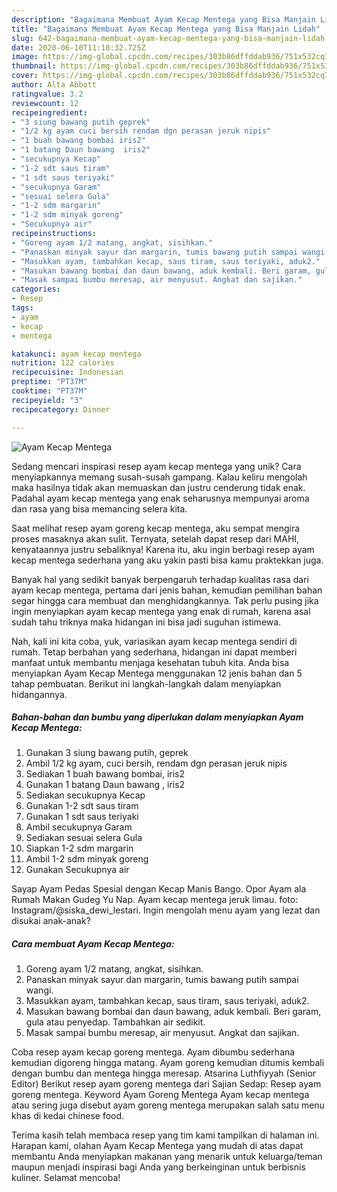 ```yaml
---
description: "Bagaimana Membuat Ayam Kecap Mentega yang Bisa Manjain Lidah"
title: "Bagaimana Membuat Ayam Kecap Mentega yang Bisa Manjain Lidah"
slug: 642-bagaimana-membuat-ayam-kecap-mentega-yang-bisa-manjain-lidah
date: 2020-06-10T11:10:32.725Z
image: https://img-global.cpcdn.com/recipes/303b86dffddab936/751x532cq70/ayam-kecap-mentega-foto-resep-utama.jpg
thumbnail: https://img-global.cpcdn.com/recipes/303b86dffddab936/751x532cq70/ayam-kecap-mentega-foto-resep-utama.jpg
cover: https://img-global.cpcdn.com/recipes/303b86dffddab936/751x532cq70/ayam-kecap-mentega-foto-resep-utama.jpg
author: Alta Abbott
ratingvalue: 3.2
reviewcount: 12
recipeingredient:
- "3 siung bawang putih geprek"
- "1/2 kg ayam cuci bersih rendam dgn perasan jeruk nipis"
- "1 buah bawang bombai iris2"
- "1 batang Daun bawang  iris2"
- "secukupnya Kecap"
- "1-2 sdt saus tiram"
- "1 sdt saus teriyaki"
- "secukupnya Garam"
- "sesuai selera Gula"
- "1-2 sdm margarin"
- "1-2 sdm minyak goreng"
- "Secukupnya air"
recipeinstructions:
- "Goreng ayam 1/2 matang, angkat, sisihkan."
- "Panaskan minyak sayur dan margarin, tumis bawang putih sampai wangi."
- "Masukkan ayam, tambahkan kecap, saus tiram, saus teriyaki, aduk2."
- "Masukan bawang bombai dan daun bawang, aduk kembali. Beri garam, gula atau penyedap. Tambahkan air sedikit."
- "Masak sampai bumbu meresap, air menyusut. Angkat dan sajikan."
categories:
- Resep
tags:
- ayam
- kecap
- mentega

katakunci: ayam kecap mentega 
nutrition: 122 calories
recipecuisine: Indonesian
preptime: "PT37M"
cooktime: "PT37M"
recipeyield: "3"
recipecategory: Dinner

---
```



![Ayam Kecap Mentega](https://img-global.cpcdn.com/recipes/303b86dffddab936/751x532cq70/ayam-kecap-mentega-foto-resep-utama.jpg)

Sedang mencari inspirasi resep ayam kecap mentega yang unik? Cara menyiapkannya memang susah-susah gampang. Kalau keliru mengolah maka hasilnya tidak akan memuaskan dan justru cenderung tidak enak. Padahal ayam kecap mentega yang enak seharusnya mempunyai aroma dan rasa yang bisa memancing selera kita.

Saat melihat resep ayam goreng kecap mentega, aku sempat mengira proses masaknya akan sulit. Ternyata, setelah dapat resep dari MAHI, kenyataannya justru sebaliknya! Karena itu, aku ingin berbagi resep ayam kecap mentega sederhana yang aku yakin pasti bisa kamu praktekkan juga.

Banyak hal yang sedikit banyak berpengaruh terhadap kualitas rasa dari ayam kecap mentega, pertama dari jenis bahan, kemudian pemilihan bahan segar hingga cara membuat dan menghidangkannya. Tak perlu pusing jika ingin menyiapkan ayam kecap mentega yang enak di rumah, karena asal sudah tahu triknya maka hidangan ini bisa jadi suguhan istimewa.


Nah, kali ini kita coba, yuk, variasikan ayam kecap mentega sendiri di rumah. Tetap berbahan yang sederhana, hidangan ini dapat memberi manfaat untuk membantu menjaga kesehatan tubuh kita. Anda bisa menyiapkan Ayam Kecap Mentega menggunakan 12 jenis bahan dan 5 tahap pembuatan. Berikut ini langkah-langkah dalam menyiapkan hidangannya.

<!--inarticleads1-->

##### Bahan-bahan dan bumbu yang diperlukan dalam menyiapkan Ayam Kecap Mentega:

1. Gunakan 3 siung bawang putih, geprek
1. Ambil 1/2 kg ayam, cuci bersih, rendam dgn perasan jeruk nipis
1. Sediakan 1 buah bawang bombai, iris2
1. Gunakan 1 batang Daun bawang , iris2
1. Sediakan secukupnya Kecap
1. Gunakan 1-2 sdt saus tiram
1. Gunakan 1 sdt saus teriyaki
1. Ambil secukupnya Garam
1. Sediakan sesuai selera Gula
1. Siapkan 1-2 sdm margarin
1. Ambil 1-2 sdm minyak goreng
1. Gunakan Secukupnya air


Sayap Ayam Pedas Spesial dengan Kecap Manis Bango. Opor Ayam ala Rumah Makan Gudeg Yu Nap. Ayam kecap mentega jeruk limau. foto: Instagram/@siska_dewi_lestari. Ingin mengolah menu ayam yang lezat dan disukai anak-anak? 

<!--inarticleads2-->

##### Cara membuat Ayam Kecap Mentega:

1. Goreng ayam 1/2 matang, angkat, sisihkan.
1. Panaskan minyak sayur dan margarin, tumis bawang putih sampai wangi.
1. Masukkan ayam, tambahkan kecap, saus tiram, saus teriyaki, aduk2.
1. Masukan bawang bombai dan daun bawang, aduk kembali. Beri garam, gula atau penyedap. Tambahkan air sedikit.
1. Masak sampai bumbu meresap, air menyusut. Angkat dan sajikan.


Coba resep ayam kecap goreng mentega. Ayam dibumbu sederhana kemudian digoreng hingga matang. Ayam goreng kemudian ditumis kembali dengan bumbu dan mentega hingga meresap. Atsarina Luthfiyyah (Senior Editor) Berikut resep ayam goreng mentega dari Sajian Sedap: Resep ayam goreng mentega. Keyword Ayam Goreng Mentega Ayam kecap mentega atau sering juga disebut ayam goreng mentega merupakan salah satu menu khas di kedai chinese food. 

Terima kasih telah membaca resep yang tim kami tampilkan di halaman ini. Harapan kami, olahan Ayam Kecap Mentega yang mudah di atas dapat membantu Anda menyiapkan makanan yang menarik untuk keluarga/teman maupun menjadi inspirasi bagi Anda yang berkeinginan untuk berbisnis kuliner. Selamat mencoba!
